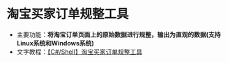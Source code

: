 # 淘宝买家订单规整工具
- 主要功能：**将淘宝订单页面上的原始数据进行规整，输出为直观的数据(支持Linux系统和Windows系统)**
- 文字教程：[【C#/Shell】淘宝买家订单规整工具](https://www.zjhcofi.com/2022/12/09/get-taobao-order/)
